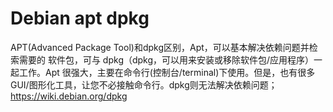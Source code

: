 # Debian apt dpkg
APT(Advanced Package Tool)和dpkg区别，Apt，可以基本解决依赖问题并检索需要的 软件包，可与 dpkg（dpkg，可以用来安装或移除软件包/应用程序）一起工作。Apt 很强大，主要在命令行(控制台/terminal)下使用。但是，也有很多GUI/图形化工具，让您不必接触命令行。dpkg则无法解决依赖问题；https://wiki.debian.org/dpkg
